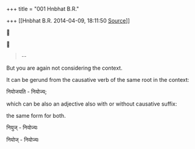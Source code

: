 +++
title = "001 Hnbhat B.R."

+++
[[Hnbhat B.R.	2014-04-09, 18:11:50 [Source](https://groups.google.com/g/samskrita/c/J4TPwAx_jZg)]]







> --

  

But you are again not considering the context.

  

It can be gerund from the causative verb of the same root in the context:

  

नियोजयति - नियोज्य;

  

which can be also an adjective also with or without causative suffix:

  

the same form for both.

  

नियुज् - नियोज्यः

नियोज् - नियोज्यः

  

  



